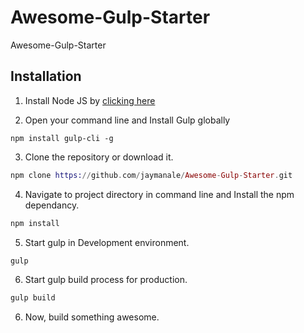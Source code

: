 # Awesome-Gulp-Starter

Awesome-Gulp-Starter

## Installation

1. Install Node JS by [clicking here](https://nodejs.org/)

2. Open your command line and Install Gulp globally

```
npm install gulp-cli -g
```

3. Clone the repository or download it.

```elixir
npm clone https://github.com/jaymanale/Awesome-Gulp-Starter.git
```

4. Navigate to project directory in command line and Install the npm dependancy.

```elixir
npm install
```

5. Start gulp in Development environment.

```elixir
gulp
```

6. Start gulp build process for production.

```elixir
gulp build
```

6. Now, build something awesome.
